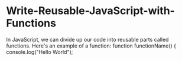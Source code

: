# Write-Reusable-JavaScript-with-Functions

In JavaScript, we can divide up our code into reusable parts called functions.
Here's an example of a function:
function functionName() {
console.log("Hello World");
